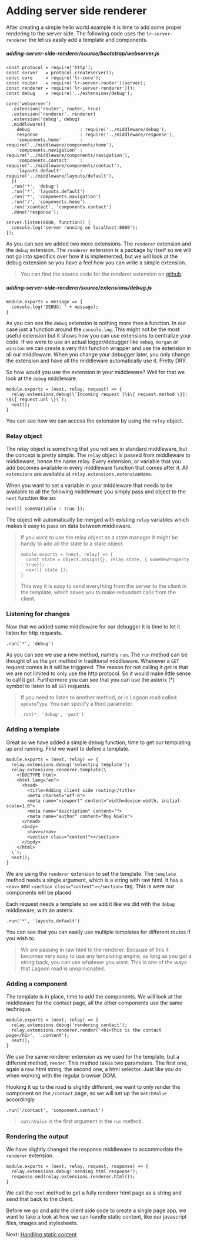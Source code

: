 # Adding server side renderer

After creating a simple hello world example it is time to add some proper rendering to the server side. The following code uses the `lr-server-renderer` the let us easily add a template and components.

##### adding-server-side-renderer/source/bootstrap/webserver.js
```
const protocol = require('http');
const server   = protocol.createServer();
const core     = require('lr-core');
const router   = require('lr-server-router')(server);
const renderer = require('lr-server-renderer')();
const debug    = require('../extensions/debug');

core('webserver')
  .extension('router', router, true)
  .extension('renderer', renderer)
  .extension('debug', debug)
  .middleware({
    debug                   : require('../middleware/debug'),
    response                : require('../middleware/response'),
    'components.home'       : require('../middleware/components/home'),
    'components.navigation' : require('../middleware/components/navigation'),
    'components.contact'    : require('../middleware/components/contact'),
    'layouts.default'       : require('../middleware/layouts/default'),
  })
  .run('*', 'debug')
  .run('*', 'layouts.default')
  .run('*', 'components.navigation')
  .run('/', 'components.home')
  .run('/contact', 'components.contact')
  .done('response');

server.listen(8080, function() {
  console.log('server running on localhost:8080');
});
```

As you can see we added two more extensions. The `renderer` extension and the `debug` extension. The `renderer` extension is a package by itself so we will not go into specifics over how it is implemented, but we will look at the debug extension so you have a feel how you can write a simple extension.

> You can find the source code for the renderer extension on [github](https://github.com/lagoon-road/lr-server-renderer/blob/master/index.js).

##### adding-server-side-renderer/source/extensions/debug.js
```
module.exports = message => {
  console.log('DEBUG: ' + message);
}
```

As you can see the `debug` extension is nothing more then a function. In our case just a function around the `console.log`. This might not be the most useful extension but it shows how you can use extensions to centralize your code. If we were to use an actual logger/debugger like `debug`, `morgan` or `winston` we can create a very thin function wrapper and use the extension in all our middleware. When you change your debugger later, you only change the extension and have all the middleware automatically use it. Pretty DRY.

So how would you use the extension in your middleware? Well for that we look at the `debug` middleware.
```
module.exports = (next, relay, request) => {
  relay.extensions.debug(\`Incoming request [\$\{ request.method \}]: \$\{ request.url \}\`);
  next();
}
```
You can see how we can access the extension by using the `relay` object.

### Relay object
The relay object is something that you not see in standard middleware, but the concept is pretty simple. The `relay` object is passed from middleware to middleware, hence the name relay. Every extension, or variable that you add becomes available in every middleware function that comes after it. All `extensions` are available at `relay.extensions.extensionName`.

When you want to set a variable in your middleware that needs to be available to all the following middleware you simply pass and object to the `next` function like so:
```
next({ someVariable : true });
```
The object will automatically be merged with existing `relay` variables which makes it easy to pass on data between middleware.

> If you want to use the relay object as a state manager it might be handy to add all the state to a state object.
> ```
> module.exports = (next, relay) => {
>   const state = Object.assign({}, relay.state, { someNewProperty : true});
>   next({ state });
> }
> ```
> This way it is easy to send everything from the server to the client in the template, which saves you to make redundant calls from the client.

### Listening for changes
Now that we added some middleware for our debugger it is time to let it listen for http requests.

```
.run('*', 'debug')
```
As you can see we use a new method, namely `run`. The `run` method can be thought of as the `get` method in traditional middleware. Whenever a `GET` request comes in it will be triggered. The reason for not calling it get is that we are not limited to only use the http protocol. So it would make little sense to call it get. Furthermore you can see that you can use the asterix (\*) symbol to listen to all `GET` requests.

> If you need to listen to another method, or in Lagoon road called `updateType`. You can specify a third parameter.
> ```
> .run(*, 'debug', 'post')
> ```

### Adding a template
Great so we have added a simple debug function, time to get our templating up and running. First we want to define a template.
```
module.exports = (next, relay) => {
  relay.extensions.debug('selecting template');
  relay.extensions.renderer.template(\`
    <!DOCTYPE html>
    <html lang="en">
      <head>
        <title>Adding client side routing</title>
        <meta charset="utf-8">
        <meta name="viewport" content="width=device-width, initial-scale=1.0">
        <meta name="description" content="">
        <meta name="author" content="Roy Niels">
      </head>
      <body>
        <nav></nav>
        <section class="content"></section>
      </body>
    </html>
  \`);
  next();
}
```
We are using the `renderer` extension to set the template. The `template` method needs a single argument, which is a string with raw html. It has a `<nav>` and `<section class="content"></section>` tag. This is were our components will be placed.

Each request needs a template so we add it like we did with the `debug` middleware, with an asterix.
```
.run('*', 'layouts.default')
```

You can see that you can easily use multiple templates for different routes if you wish to.

> We are passing in raw html to the renderer. Because of this it becomes very easy to use any templating engine, as long as you get a string back, you can use whatever you want. This is one of the ways that Lagoon road is unopinionated.

### Adding a component
The template is in place, time to add the components. We will look at the middleware for the contact page, all the other components use the same technique.

```
module.exports = (next, relay) => {
  relay.extensions.debug('rendering contact');
  relay.extensions.renderer.render('<h1>This is the contact page</h1>', '.content');
  next();
}
```

We use the same renderer extension as we used for the template, but a different method, `render`. This  method takes two parameters. The first one, again a raw html string, the second one, a html selector. Just like you do when working with the regular browser DOM.

Hooking it up to the road is slightly different, we want to only render the component on the `/contact` page, so we will set up the `matchValue` accordingly
```
.run('/contact', 'component.contact')
```

> `matchValue` is the first argument in the `run` method.

### Rendering the output
We have slightly changed the response middleware to accommodate the `renderer` extension.
```
module.exports = (next, relay, request, response) => {
  relay.extensions.debug('sending html response');
  response.end(relay.extensions.renderer.html());
}
```
We call the `html` method to get a fully renderer html page as a string and send that back to the client.

Before we go and add the client side code to create a single page app, we want to take a look at how we can handle static content, like our javascript files, images and stylesheets.

Next: [Handling static content](/guide/handling-static-content)
